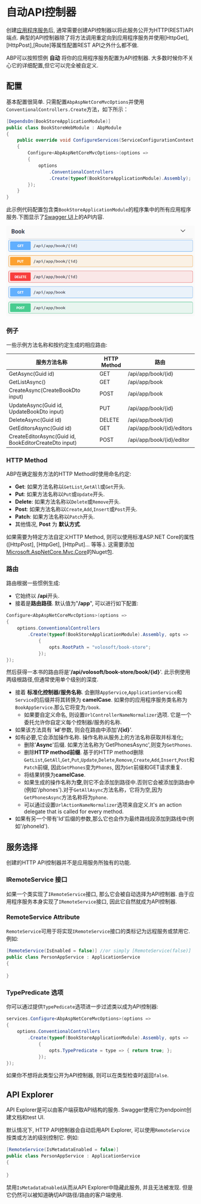 # 自动API控制器

创建[应用程序服务](Application-Services.md)后, 通常需要创建API控制器以将此服务公开为HTTP(REST)API端点. 典型的API控制器除了将方法调用重定向到应用程序服务并使用[HttpGet],[HttpPost],[Route]等属性配置REST API之外什么都不做.

ABP可以按照惯例 **自动** 将你的应用程序服务配置为API控制器. 大多数时候你不关心它的详细配置,但它可以完全被自定义.

## 配置

基本配置很简单. 只需配置`AbpAspNetCoreMvcOptions`并使用`ConventionalControllers.Create`方法，如下所示：

````csharp
[DependsOn(BookStoreApplicationModule)]
public class BookStoreWebModule : AbpModule
{
    public override void ConfigureServices(ServiceConfigurationContext context)
    {
        Configure<AbpAspNetCoreMvcOptions>(options =>
        {
            options
                .ConventionalControllers
                .Create(typeof(BookStoreApplicationModule).Assembly);
        });
    }
}
````

此示例代码配置包含类`BookStoreApplicationModule`的程序集中的所有应用程序服务.下图显示了[Swagger UI](https://swagger.io/tools/swagger-ui/)上的API内容.

![bookstore-apis](../images/bookstore-apis.png)

### 例子

一些示例方法名称和按约定生成的相应路由:

| 服务方法名称                                   | HTTP Method | 路由                      |
| ----------------------------------------------------- | ----------- | -------------------------- |
| GetAsync(Guid id)                                     | GET         | /api/app/book/{id}         |
| GetListAsync()                                        | GET         | /api/app/book              |
| CreateAsync(CreateBookDto input)                      | POST        | /api/app/book              |
| UpdateAsync(Guid id, UpdateBookDto input)             | PUT         | /api/app/book/{id}         |
| DeleteAsync(Guid id)                                  | DELETE      | /api/app/book/{id}         |
| GetEditorsAsync(Guid id)                              | GET         | /api/app/book/{id}/editors |
| CreateEditorAsync(Guid id, BookEditorCreateDto input) | POST        | /api/app/book/{id}/editor  |

### HTTP Method

ABP在确定服务方法的HTTP Method时使用命名约定:

- **Get**: 如果方法名称以`GetList`,`GetAll`或`Get`开头.
- **Put**: 如果方法名称以`Put`或`Update`开头.
- **Delete**: 如果方法名称以`Delete`或`Remove`开头.
- **Post**: 如果方法名称以`Create`,`Add`,`Insert`或`Post`开头.
- **Patch**: 如果方法名称以`Patch`开头.
- 其他情况, **Post** 为 **默认方式**.

如果需要为特定方法自定义HTTP Method, 则可以使用标准ASP.NET Core的属性([HttpPost], [HttpGet], [HttpPut]... 等等.). 这需要添加[Microsoft.AspNetCore.Mvc.Core](https://www.nuget.org/packages/Microsoft.AspNetCore.Mvc.Core)的Nuget包.

### 路由

路由根据一些惯例生成:

* 它始终以 **/api**开头.
* 接着是**路由路径**. 默认值为"**/app**", 可以进行如下配置:

````csharp
Configure<AbpAspNetCoreMvcOptions>(options =>
{
    options.ConventionalControllers
        .Create(typeof(BookStoreApplicationModule).Assembly, opts =>
            {
                opts.RootPath = "volosoft/book-store";
            });
});
````

然后获得一本书的路由将是'**/api/volosoft/book-store/book/{id}**'. 此示例使用两级根路径,但通常使用单个级别的深度.

* 接着 **标准化控制器/服务名称**. 会删除`AppService`,`ApplicationService`和`Service`的后缀并将其转换为 **camelCase**. 如果你的应用程序服务类名称为`BookAppService`.那么它将变为`/book`.
  * 如果要自定义命名, 则设置`UrlControllerNameNormalizer`选项. 它是一个委托允许你自定义每个控制器/服务的名称.
* 如果该方法具有 '**id**'参数, 则会在路由中添加'**/{id}**'.
* 如有必要,它会添加操作名称. 操作名称从服务上的方法名称获取并标准化;
  * 删除'**Async**'后缀. 如果方法名称为'GetPhonesAsync',则变为`GetPhones`.
  * 删除**HTTP method前缀**. 基于的HTTP method删除`GetList`,`GetAll`,`Get`,`Put`,`Update`,`Delete`,`Remove`,`Create`,`Add`,`Insert`,`Post`和`Patch`前缀, 因此`GetPhones`变为`Phones`, 因为`Get`前缀和GET请求重复.
  * 将结果转换为**camelCase**.
  * 如果生成的操作名称为**空**,则它不会添加到路径中.否则它会被添加到路由中(例如'/phones').对于`GetAllAsync`方法名称，它将为空,因为`GetPhonesAsync`方法名称将为`phone`.
  * 可以通过设置`UrlActionNameNormalizer`选项来自定义.It's an action delegate that is called for every method.
* 如果有另一个带有'Id'后缀的参数,那么它也会作为最终路线段添加到路线中(例如'/phoneId').

## 服务选择

创建的HTTP API控制器并不是应用服务所独有的功能.

### IRemoteService 接口

如果一个类实现了`IRemoteService`接口, 那么它会被自动选择为API控制器. 由于应用程序服务本身实现了`IRemoteService`接口, 因此它自然就成为API控制器.

### RemoteService Attribute

`RemoteService`可用于将实现`IRemoteService`接口的类标记为远程服务或禁用它. 例如:

````csharp
[RemoteService(IsEnabled = false)] //or simply [RemoteService(false)]
public class PersonAppService : ApplicationService
{

}
````

### TypePredicate 选项

你可以通过提供`TypePedicate`选项进一步过滤类以成为API控制器:

````csharp
services.Configure<AbpAspNetCoreMvcOptions>(options =>
{
    options.ConventionalControllers
        .Create(typeof(BookStoreApplicationModule).Assembly, opts =>
            {
                opts.TypePredicate = type => { return true; };
            });
});
````

如果你不想将此类型公开为API控制器, 则可以在类型检查时返回`false`.

## API Explorer

API Explorer是可以由客户端获取API结构的服务. Swagger使用它为endpoint创建文档和test UI.

默认情况下, HTTP API控制器会自动启用API Explorer, 可以使用`RemoteService`按类或方法的级别控制它. 例如:

````csharp
[RemoteService(IsMetadataEnabled = false)]
public class PersonAppService : ApplicationService
{

}
````

禁用`IsMetadataEnabled`从而从API Explorer中隐藏此服务, 并且无法被发现. 但是它仍然可以被知道确切API路径/路由的客户端使用.